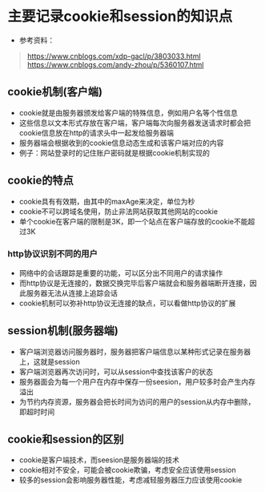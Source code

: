# 主要记录cookie和session的知识点

* 参考资料：
> https://www.cnblogs.com/xdp-gacl/p/3803033.html
> https://www.cnblogs.com/andy-zhou/p/5360107.html


## cookie机制(客户端)
* cookie就是由服务器颁发给客户端的特殊信息，例如用户名等个性信息
* 这些信息以文本形式存放在客户端，客户端每次向服务器发送请求时都会把cookie信息放在http的请求头中一起发给服务器端
* 服务器端会根据收到的cookie信息动态生成和该客户端对应的内容
* 例子：网站登录时的记住账户密码就是根据cookie机制实现的

## cookie的特点
* cookie具有有效期，由其中的maxAge来决定，单位为秒
* cookie不可以跨域名使用，防止非法网站获取其他网站的cookie
* 单个cookie在客户端的限制是3K，即一个站点在客户端存放的cookie不能超过3K

### http协议识别不同的用户
* 网络中的会话跟踪是重要的功能，可以区分出不同用户的请求操作
* 而http协议是无连接的，数据交换完毕后客户端就会和服务器端断开连接，因此服务器无法从连接上追踪会话
* cookie机制可以弥补http协议无连接的缺点，可以看做http协议的扩展


## session机制(服务器端)
* 客户端浏览器访问服务器时，服务器把客户端信息以某种形式记录在服务器上，这就是session
* 客户端浏览器再次访问时，可以从session中查找该客户的状态
* 服务器面会为每一个用户在内存中保存一份seesion，用户较多时会产生内存溢出
* 为节约内存资源，服务器会把长时间为访问的用户的session从内存中删除，即超时时间


## cookie和session的区别
* cookie是客户端技术，而seesion是服务器端的技术
* cookie相对不安全，可能会被cookie欺骗，考虑安全应该使用session
* 较多的session会影响服务器性能，考虑减轻服务器压力应该使用cookie
